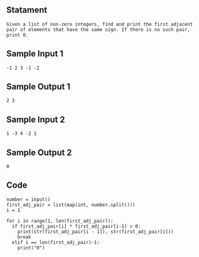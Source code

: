## Statament
```
Given a list of non-zero integers, find and print the first adjacent pair of elements that have the same sign. If there is no such pair, print 0.
```
## Sample Input 1
```
-1 2 3 -1 -2
```
## Sample Output 1
```
2 3
```
## Sample Input 2
```
1 -3 4 -2 1
```
## Sample Output 2
```
0
```
## Code
```
number = input()
first_adj_pair = list(map(int, number.split()))
i = 1

for i in range(1, len(first_adj_pair)):
  if first_adj_pair[i] * first_adj_pair[i-1] > 0:
    print(str(first_adj_pair[i - 1]), str(first_adj_pair[i]))
    break
  elif i == len(first_adj_pair)-1:
    print("0")
 ```   
